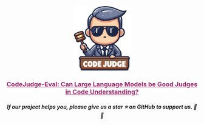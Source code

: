<p align="center">
    <img src="logo.png" width="150" style="margin-bottom: 0.2;"/>
<p>

<h3 align="center"><a href="" style="color:#9C276A">
CodeJudge-Eval:  Can Large Language Models be Good Judges in Code Understanding?</a></h3>
<h5 align="center"> If our project helps you, please give us a star ⭐ on GitHub to support us. 🙏🙏 </h2>